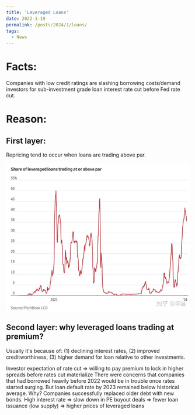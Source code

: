 ```yaml
---
title: 'Leveraged Loans'
date: 2022-1-19
permalink: /posts/2024/1/loans/
tags:
  - News
---
```


Facts:
===
Companies with low credit ratings are slashing borrowing costs/demand investors for sub-investment grade loan interest rate cut before Fed rate cut.

Reason:
===
First layer: 
---
Repricing tend to occur when loans are trading above par.

<center><img src="https://github.com/Raymond-Xrh/Raymond-Xrh.github.io/blob/a9dbf3140b4ebaf81381c02c009b4c2aa346e8b7/images/Leveraged-loan-trading.jpeg" alt="drawing" width="600"/></center>


Second layer: why leveraged loans trading at premium?
---

Usually it's because of: (1) declining interest rates, (2) improved creditworthiness, (3) higher demand for loan relative to other investments.

Investor expectation of rate cut => willing to pay premium to lock in higher spreads before rates cut materialize
There were concerns that companies that had borrowed heavily before 2022 would be in trouble once rates started surging. But loan default rate by 2023 remained below historical average. Why? Companies successfully replaced older debt with new bonds.
High interest rate => slow down in PE buyout deals => fewer loan issuance (low supply) => higher prices of leveraged loans
